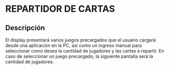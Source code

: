 # REPARTIDOR DE CARTAS

## Descripción
El display presentará varios juegos precargados que el usuario cargará desde una aplicación en la PC, así como un ingreso manual para seleccionar como desea
la cantidad de jugadores y las cartas a repartir. 
En caso de seleccionar un juego precargado, la siguiente pantalla será la cantidad de jugadores.

